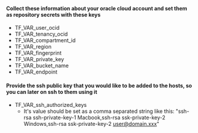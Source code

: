 #### Collect these information about your oracle cloud account and set them as repository secrets with these keys

- TF_VAR_user_ocid
- TF_VAR_tenancy_ocid
- TF_VAR_compartment_id
- TF_VAR_region
- TF_VAR_fingerprint
- TF_VAR_private_key
- TF_VAR_bucket_name
- TF_VAR_endpoint

#### Provide the ssh public key that you would like to be added to the hosts, so you can later on ssh to them using it
- TF_VAR_ssh_authorized_keys
  - It's value should be set as a comma separated string like this: "ssh-rsa ssh-private-key-1 Macbook,ssh-rsa ssk-private-key-2 Windows,ssh-rsa ssk-private-key-2 user@domain.xxx"
